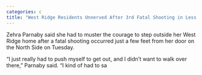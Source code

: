 ```yaml
---
categories: c
title: "West Ridge Residents Unnerved After 3rd Fatal Shooting in Less Than a Week ‘We Need More Security"
---
```


Zehra Parnaby said she had to muster the courage to step outside her West Ridge home after a fatal shooting occurred just a few feet from her door on the North Side on Tuesday.



“I just really had to push myself to get out, and I didn’t want to walk over there,” Parnaby said. “I kind of had to sa